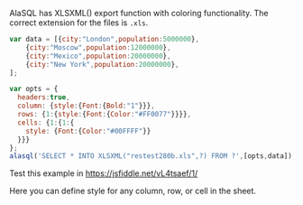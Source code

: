AlaSQL has XLSXML() export function with coloring functionality. The correct extension for the files is `.xls`.

```js
var data = [{city:"London",population:5000000}, 
    {city:"Moscow",population:12000000},
    {city:"Mexico",population:20000000}, 
    {city:"New York",population:20000000}, 
];

var opts = {
  headers:true, 
  column: {style:{Font:{Bold:"1"}}},
  rows: {1:{style:{Font:{Color:"#FF0077"}}}},
  cells: {1:{1:{
    style: {Font:{Color:"#00FFFF"}}
  }}}
};
alasql('SELECT * INTO XLSXML("restest280b.xls",?) FROM ?',[opts,data]);
```

Test this example in https://jsfiddle.net/vL4tsaef/1/

Here you can define style for any column, row, or cell in the sheet.